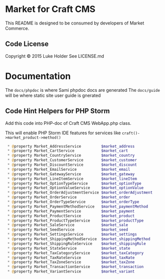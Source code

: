 # Market for Craft CMS

This README is designed to be consumed by developers of Market Commerce.

## Code License
Copyright © 2015 Luke Holder
See LICENSE.md

# Documentation

The `docs/phpdoc` is where Sami phpdoc docs are generated
The `docs/guide` will be where static site user guide is gnerated


## Code Hint Helpers for PHP Storm

Add this code into PHP-doc of Craft CMS WebApp.php class.

This will enable PHP Storm IDE features for services like `craft()->market_product->method()`

```php
 * @property Market_AddressService         $market_address
 * @property Market_CartService            $market_cart
 * @property Market_CountryService         $market_country
 * @property Market_CustomerService        $market_customer
 * @property Market_DiscountService        $market_discount
 * @property Market_EmailService           $market_email
 * @property Market_GatewayService         $market_gateway
 * @property Market_LineItemService        $market_lineItem
 * @property Market_OptionTypeService      $market_optionType
 * @property Market_OptionValueService     $market_optionValue
 * @property Market_OrderAdjustmentService $market_orderAdjustment
 * @property Market_OrderService           $market_order
 * @property Market_OrderTypeService       $market_orderType
 * @property Market_PaymentMethodService   $market_paymentMethod
 * @property Market_PaymentService         $market_payment
 * @property Market_ProductService         $market_product
 * @property Market_ProductTypeService     $market_productType
 * @property Market_SaleService            $market_sale
 * @property Market_SeedService            $market_seed
 * @property Market_SettingsService        $market_settings
 * @property Market_ShippingMethodService  $market_shippingMethod
 * @property Market_ShippingRuleService    $market_shippingRule
 * @property Market_StateService           $market_state
 * @property Market_TaxCategoryService     $market_taxCategory
 * @property Market_TaxRateService         $market_taxRate
 * @property Market_TaxZoneService         $market_taxZone
 * @property Market_TransactionService     $market_transaction
 * @property Market_VariantService         $market_variant
```
